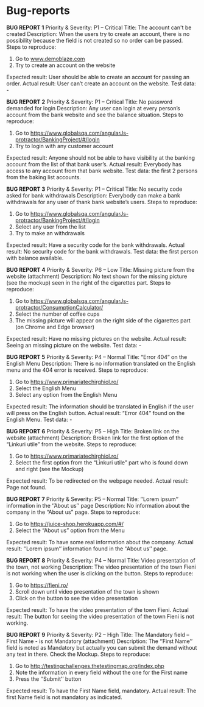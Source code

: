 # Bug-reports

**BUG REPORT 1**
Priority & Severity: P1 – Critical
Title: The account can't be created
Description: When the users try to create an account, there is no possibility because the field is not created so no order can be passed.
Steps to reproduce:
1.	Go to www.demoblaze.com
2.	Try to create an account on the website

Expected result: User should be able to create an account for passing an order.
Actual result: User can’t create an account on the website.
Test data: -

**BUG REPORT 2**
Priority & Severity: P1 – Critical
Title: No password demanded for login
Description: Any user can login at every person’s account from the bank website and see the balance situation.
Steps to reproduce:
1.	Go to https://www.globalsqa.com/angularJs-protractor/BankingProject/#/login
2.	Try to login with any customer account

Expected result: Anyone should not be able to have visibility at the banking account from the list of that bank user’s.
Actual result: Everybody has access to any account from that bank website.
Test data: the first 2 persons from the baking list accounts.


**BUG REPORT 3**
Priority & Severity: P1 – Critical
Title: No security code asked for bank withdrawals
Description: Everybody can make a bank withdrawals for any user of thank bank website’s users.
Steps to reproduce:
1.	Go to https://www.globalsqa.com/angularJs-protractor/BankingProject/#/login
2.	Select any user from the list
3.	Try to make an withdrawals

Expected result: Have a security code for the bank withdrawals.
Actual result: No security code for the bank withdrawals.
Test data: the first person with balance available.

**BUG REPORT 4**
Priority & Severity: P6 – Low
Title: Missing picture from the website (attachment)
Description: No text shown for the missing picture (see the mockup) seen in the right of the cigarettes part.
Steps to reproduce:
1.	Go to https://www.globalsqa.com/angularJs-protractor/ConsumptionCalculator/
2.	Select the number of coffee cups
3.	The missing picture will appear on the right side of the cigarettes part (on Chrome and Edge browser)

Expected result: Have no missing pictures on the website.
Actual result: Seeing an missing picture on the website.
Test data: -

**BUG REPORT 5**
Priority & Severity: P4 – Normal
Title: “Error 404” on the English Menu
Description: There is no information translated on the English menu and the 404 error is received.
Steps to reproduce:
1.	Go to https://www.primariatechirghiol.ro/
2.	Select the English Menu
3.	Select any option from the English Menu

Expected result: The information should be translated in English if the user will press on the English button.
Actual result: “Error 404” found on the English Menu.
Test data: -

**BUG REPORT 6**
Priority & Severity: P5 – High
Title: Broken link on the website (attachment)
Description: Broken link for the first option of the “Linkuri utile” from the website.
Steps to reproduce:
1.	Go to https://www.primariatechirghiol.ro/
2.	Select the first option from the “Linkuri utile” part who is found down and right (see the Mockup)

Expected result: To be redirected on the webpage needed.
Actual result: Page not found.

**BUG REPORT 7**
Priority & Severity: P5 – Normal
Title: ‘’Lorem ipsum’’ information in the ‘’About us’’ page
Description: No information about the company in the “About us” page.
Steps to reproduce:
1.	Go to https://juice-shop.herokuapp.com/#/
2.	Select the “About us” option from the Menu

Expected result: To have some real information about the company.
Actual result: ‘’Lorem ipsum’’ information found in the ‘’About us’’ page.

**BUG REPORT 8**
Priority & Severity: P4 – Normal
Title: Video presentation of the town, not working
Description: The video presentation of the town Fieni is not working when the user is clicking on the button.
Steps to reproduce:
1.	Go to https://fieni.ro/
2.	Scroll down until video presentation of the town is shown
3.	Click on the button to see the video presentation 

Expected result: To have the video presentation of the town Fieni.
Actual result: The button for seeing the video presentation of the town Fieni is not working.



**BUG REPORT 9**
Priority & Severity: P2 – High
Title: The Mandatory field – First Name - is not Mandatory (attachment)
Description: The ‘’First Name’’ field is noted as Mandatory but actually you can submit the demand without any text in there. Check the Mockup.
Steps to reproduce:
1.	Go to http://testingchallenges.thetestingmap.org/index.php
2.	Note the information in every field without the one for the First name
3.	Press the ‘’Submit’’ button

Expected result: To have the First Name field, mandatory.
Actual result: The first Name field is not mandatory as indicated.
